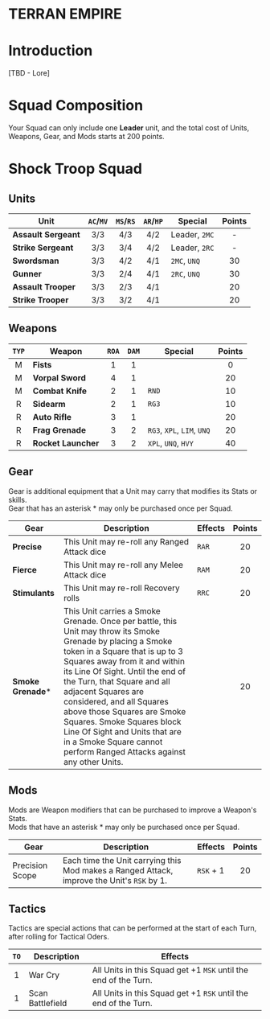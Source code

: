 # TERRAN EMPIRE

# Introduction

[TBD - Lore]

# Squad Composition

Your Squad can only include one **Leader** unit, and the total cost of Units, Weapons, Gear, and Mods starts at 200 points.

# Shock Troop Squad

## Units

|Unit|`AC`/`MV`|`MS`/`RS`|`AR`/`HP`|Special|Points|
|-----|:-----:|:-----:|:----:|-----|:-----:|
|**Assault Sergeant**|3/3|4/3|4/2|Leader, `2MC`|-|
|**Strike Sergeant**|3/3|3/4|4/2|Leader, `2RC`|-|
|**Swordsman**|3/3|4/2|4/1|`2MC`, `UNQ`|30|
|**Gunner**|3/3|2/4|4/1|`2RC`, `UNQ`|30|
|**Assault Trooper**|3/3|2/3|4/1||20|
|**Strike Trooper**|3/3|3/2|4/1||20|

## Weapons

|`TYP`|Weapon|`ROA`|`DAM`|Special|Points|
|:-----:|-----|:-----:|:-----:|-----|:-----:|
|M|**Fists**|1|1||0|
|M|**Vorpal Sword**|4|1||20|
|M|**Combat Knife**|2|1|`RND`|10|
|R|**Sidearm**|2|1|`RG3`|10|
|R|**Auto Rifle**|3|1||20|
|R|**Frag Grenade**|3|2|`RG3`, `XPL`, `LIM`, `UNQ`|20|
|R|**Rocket Launcher**|3|2|`XPL`, `UNQ`, `HVY`|40|

## Gear

Gear is additional equipment that a Unit may carry that modifies its Stats or skills.  
Gear that has an asterisk * may only be purchased once per Squad.

|Gear|Description|Effects|Points|
|-----|-----|-----|:-----:|
|**Precise**|This Unit may re-roll any Ranged Attack dice|`RAR`|20|
|**Fierce**|This Unit may re-roll any Melee Attack dice|`RAM`|20|
|**Stimulants**|This Unit may re-roll Recovery rolls|`RRC`|20|
|**Smoke Grenade***|This Unit carries a Smoke Grenade. Once per battle, this Unit may throw its Smoke Grenade by placing a Smoke token in a Square that is up to 3 Squares away from it and within its Line Of Sight. Until the end of the Turn, that Square and all adjacent Squares are considered, and all Squares above those Squares are Smoke Squares. Smoke Squares block Line Of Sight and Units that are in a Smoke Square cannot perform Ranged Attacks against any other Units.||20|

## Mods

Mods are Weapon modifiers that can be purchased to improve a Weapon's Stats.  
Mods that have an asterisk * may only be purchased once per Squad.

|Gear|Description|Effects|Points|
|-----|-----|-----|:-----:|
|Precision Scope|Each time the Unit carrying this Mod makes a Ranged Attack, improve the Unit's `RSK` by 1.|`RSK` + 1|20|

## Tactics

Tactics are special actions that can be performed at the start of each Turn, after rolling for Tactical Oders.

|`TO`|Description|Effects|
|:-----:|-----|-----|
|1|War Cry|All Units in this Squad get +1 `MSK` until the end of the Turn.|
|1|Scan Battlefield|All Units in this Squad get +1 `RSK` until the end of the Turn.|

